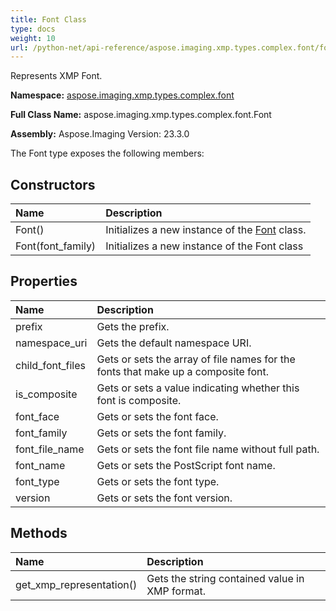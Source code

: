 ```yaml
---
title: Font Class
type: docs
weight: 10
url: /python-net/api-reference/aspose.imaging.xmp.types.complex.font/font/
---
```


Represents XMP Font.

**Namespace:** [aspose.imaging.xmp.types.complex.font](/imaging/python-net/api-reference/aspose.imaging.xmp.types.complex.font/)

**Full Class Name:** aspose.imaging.xmp.types.complex.font.Font

**Assembly:**  Aspose.Imaging Version: 23.3.0

The Font type exposes the following members:
## **Constructors**
|**Name**|**Description**|
| :- | :- |
|Font()|Initializes a new instance of the [Font](/imaging/python-net/api-reference/aspose.imaging.xmp.types.complex.font/font/) class.|
|Font(font_family)|Initializes a new instance of the Font class|
## **Properties**
|**Name**|**Description**|
| :- | :- |
|prefix|Gets the prefix.|
|namespace_uri|Gets the default namespace URI.|
|child_font_files|Gets or sets the array of file names for the fonts that make up a composite font.|
|is_composite|Gets or sets a value indicating whether this font is composite.|
|font_face|Gets or sets the font face.|
|font_family|Gets or sets the font family.|
|font_file_name|Gets or sets the font file name without full path.|
|font_name|Gets or sets the PostScript font name.|
|font_type|Gets or sets the font type.|
|version|Gets or sets the font version.|
## **Methods**
|**Name**|**Description**|
| :- | :- |
|get_xmp_representation()|Gets the string contained value in XMP format.|
